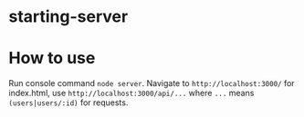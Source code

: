 # starting-server

# How to use
Run console command `node server`. Navigate to `http://localhost:3000/` for index.html, use `http://localhost:3000/api/...` where `...` means `(users|users/:id)` for requests.
